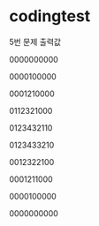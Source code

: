# codingtest

5번 문제 출력값

0000000000

0000100000

0001210000

0112321000

0123432110

0123433210

0012322100

0001211000

0000100000

0000000000
